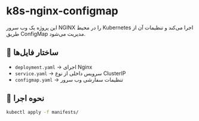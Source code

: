 # k8s-nginx-configmap

این پروژه یک وب سرور NGINX را در محیط Kubernetes اجرا می‌کند و تنظیمات آن از طریق ConfigMap مدیریت می‌شود.

## 📂 ساختار فایل‌ها

- `deployment.yaml` → اجرای Nginx
- `service.yaml` → سرویس داخلی از نوع ClusterIP
- `configmap.yaml` → تنظیمات سفارشی وب سرور

## 🚀 نحوه اجرا

```bash
kubectl apply -f manifests/
